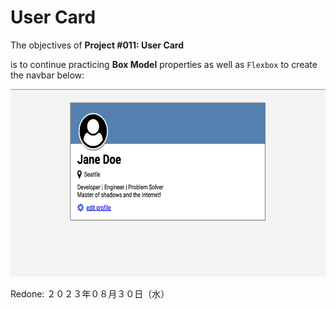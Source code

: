 # User Card

The objectives of **Project #011: User Card** 

is to continue practicing **Box Model** properties as well as `Flexbox` to create the navbar below:

<div align="center">
<img src="assets/imgs/user-card.png" height="300px">
</div>

Redone: ２０２３年０８月３０日（水）